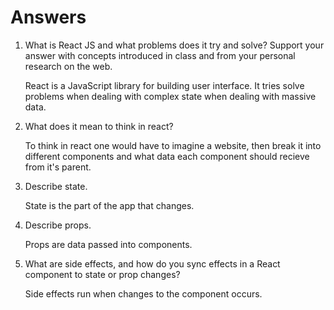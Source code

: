 # Answers

1. What is React JS and what problems does it try and solve? Support your answer with concepts introduced in class and from your personal research on the web.

    React is a JavaScript library for building user interface.  It tries solve problems when dealing with complex state when dealing with massive data.

1. What does it mean to think in react?

    To think in react one would have to imagine a website, then break it into different components and what data each component should recieve from it's parent.

1. Describe state.

    State is the part of the app that changes.

1. Describe props.

    Props are data passed into components.

1. What are side effects, and how do you sync effects in a React component to state or prop changes?

    Side effects run when changes to the component occurs.